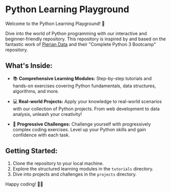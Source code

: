 # Python Learning Playground

Welcome to the Python Learning Playground! 🚀

Dive into the world of Python programming with our interactive and beginner-friendly repository. This repository is inspired by and based on the fantastic work of [Pierian Data](https://github.com/Pierian-Data/Complete-Python-3-Bootcamp.git) and their "Complete Python 3 Bootcamp" repository.

## What's Inside:

- 📚 **Comprehensive Learning Modules:** Step-by-step tutorials and hands-on exercises covering Python fundamentals, data structures, algorithms, and more.

- 💻 **Real-world Projects:** Apply your knowledge to real-world scenarios with our collection of Python projects. From web development to data analysis, unleash your creativity!

- 🚀 **Progressive Challenges:** Challenge yourself with progressively complex coding exercises. Level up your Python skills and gain confidence with each task.

## Getting Started:

1. Clone the repository to your local machine.
2. Explore the structured learning modules in the `tutorials` directory.
3. Dive into projects and challenges in the `projects` directory.

Happy coding! 🐍✨
